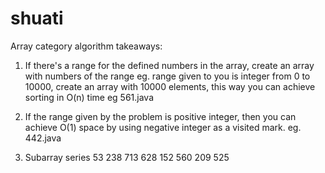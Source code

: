 # shuati

Array category algorithm takeaways:

1. If there's a range for the defined numbers in the array, create an array with numbers of the range
eg. range given to you is integer from 0 to 10000, create an array with 10000 elements, this way you can achieve sorting in O(n) time
eg 561.java

2. If the range given by the problem is positive integer, then you can achieve O(1) space by using negative integer as a visited mark.
eg. 442.java

3. Subarray series
	53
	238
	713
	628
	152
	560
	209
	525